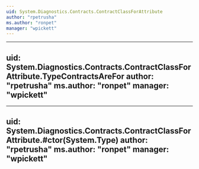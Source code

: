 ```yaml
---
uid: System.Diagnostics.Contracts.ContractClassForAttribute
author: "rpetrusha"
ms.author: "ronpet"
manager: "wpickett"
---
```


---
uid: System.Diagnostics.Contracts.ContractClassForAttribute.TypeContractsAreFor
author: "rpetrusha"
ms.author: "ronpet"
manager: "wpickett"
---

---
uid: System.Diagnostics.Contracts.ContractClassForAttribute.#ctor(System.Type)
author: "rpetrusha"
ms.author: "ronpet"
manager: "wpickett"
---
